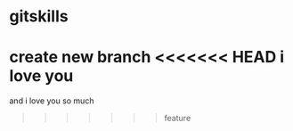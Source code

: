 # gitskills
create new branch
<<<<<<< HEAD
i love you 
=======
and i love you so much
>>>>>>> feature
